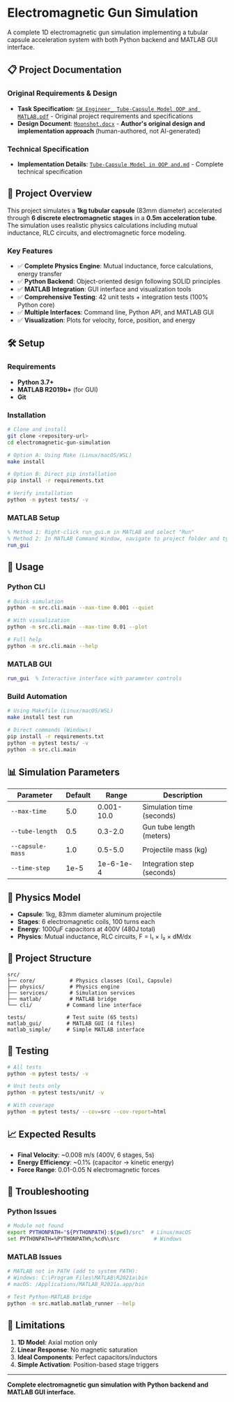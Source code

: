 # Electromagnetic Gun Simulation

A complete 1D electromagnetic gun simulation implementing a tubular capsule acceleration system with both Python backend and MATLAB GUI interface.

## 📋 Project Documentation

### Original Requirements & Design
- **Task Specification**: [`SW Engineer_ Tube-Capsule Model OOP and MATLAB.pdf`](SW%20Engineer_%20Tube-Capsule%20Model%20OOP%20and%20MATLAB.pdf) - Original project requirements and specifications
- **Design Document**: [`Moonshot.docx`](Moonshot.docx) - **Author's original design and implementation approach** (human-authored, not AI-generated)

### Technical Specification
- **Implementation Details**: [`Tube-Capsule Model in OOP and.md`](Tube-Capsule%20Model%20in%20OOP%20and.md) - Complete technical specification

## 🎯 Project Overview

This project simulates a **1kg tubular capsule** (83mm diameter) accelerated through **6 discrete electromagnetic stages** in a **0.5m acceleration tube**. The simulation uses realistic physics calculations including mutual inductance, RLC circuits, and electromagnetic force modeling.

### Key Features

- ✅ **Complete Physics Engine**: Mutual inductance, force calculations, energy transfer
- ✅ **Python Backend**: Object-oriented design following SOLID principles
- ✅ **MATLAB Integration**: GUI interface and visualization tools
- ✅ **Comprehensive Testing**: 42 unit tests + integration tests (100% Python core)
- ✅ **Multiple Interfaces**: Command line, Python API, and MATLAB GUI
- ✅ **Visualization**: Plots for velocity, force, position, and energy

## 🛠️ Setup

### Requirements
- **Python 3.7+**
- **MATLAB R2019b+** (for GUI)
- **Git**

### Installation
```bash
# Clone and install
git clone <repository-url>
cd electromagnetic-gun-simulation

# Option A: Using Make (Linux/macOS/WSL)
make install

# Option B: Direct pip installation
pip install -r requirements.txt

# Verify installation
python -m pytest tests/ -v
```

### MATLAB Setup
```matlab
% Method 1: Right-click run_gui.m in MATLAB and select "Run"
% Method 2: In MATLAB Command Window, navigate to project folder and type:
run_gui
```

## 🚀 Usage

### Python CLI
```bash
# Quick simulation
python -m src.cli.main --max-time 0.001 --quiet

# With visualization
python -m src.cli.main --max-time 0.01 --plot

# Full help
python -m src.cli.main --help
```

### MATLAB GUI
```matlab
run_gui  % Interactive interface with parameter controls
```

### Build Automation
```bash
# Using Makefile (Linux/macOS/WSL)
make install test run

# Direct commands (Windows)
pip install -r requirements.txt
python -m pytest tests/ -v
python -m src.cli.main
```

## 📊 Simulation Parameters

| Parameter | Default | Range | Description |
|-----------|---------|-------|-------------|
| `--max-time` | 5.0 | 0.001-10.0 | Simulation time (seconds) |
| `--tube-length` | 0.5 | 0.3-2.0 | Gun tube length (meters) |
| `--capsule-mass` | 1.0 | 0.5-5.0 | Projectile mass (kg) |
| `--time-step` | 1e-5 | 1e-6-1e-4 | Integration step (seconds) |

## 🔬 Physics Model

- **Capsule**: 1kg, 83mm diameter aluminum projectile
- **Stages**: 6 electromagnetic coils, 100 turns each
- **Energy**: 1000µF capacitors at 400V (480J total)
- **Physics**: Mutual inductance, RLC circuits, F = I₁ × I₂ × dM/dx

## 📁 Project Structure

```
src/
├── core/           # Physics classes (Coil, Capsule)
├── physics/        # Physics engine
├── services/       # Simulation services
├── matlab/         # MATLAB bridge
└── cli/           # Command line interface

tests/             # Test suite (65 tests)
matlab_gui/        # MATLAB GUI (4 files)
matlab_simple/     # Simple MATLAB interface
```

## 🧪 Testing

```bash
# All tests
python -m pytest tests/ -v

# Unit tests only
python -m pytest tests/unit/ -v

# With coverage
python -m pytest tests/ --cov=src --cov-report=html
```

## 📈 Expected Results

- **Final Velocity**: ~0.008 m/s (400V, 6 stages, 5s)
- **Energy Efficiency**: ~0.1% (capacitor → kinetic energy)
- **Force Range**: 0.01-0.05 N electromagnetic forces

## 🔧 Troubleshooting

### Python Issues
```bash
# Module not found
export PYTHONPATH="${PYTHONPATH}:$(pwd)/src"  # Linux/macOS
set PYTHONPATH=%PYTHONPATH%;%cd%\src           # Windows
```

### MATLAB Issues
```bash
# MATLAB not in PATH (add to system PATH):
# Windows: C:\Program Files\MATLAB\R2021a\bin
# macOS: /Applications/MATLAB_R2021a.app/bin

# Test Python-MATLAB bridge
python -m src.matlab.matlab_runner --help
```

## 🚨 Limitations

1. **1D Model**: Axial motion only
2. **Linear Response**: No magnetic saturation
3. **Ideal Components**: Perfect capacitors/inductors
4. **Simple Activation**: Position-based stage triggers

---

**Complete electromagnetic gun simulation with Python backend and MATLAB GUI interface.**